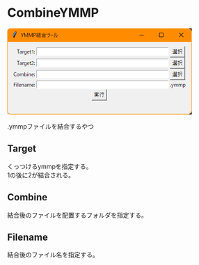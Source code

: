 # CombineYMMP
![](image.png)

.ymmpファイルを結合するやつ

## Target
くっつけるymmpを指定する。  
1の後に2が結合される。

## Combine
結合後のファイルを配置するフォルダを指定する。

## Filename
結合後のファイル名を指定する。
